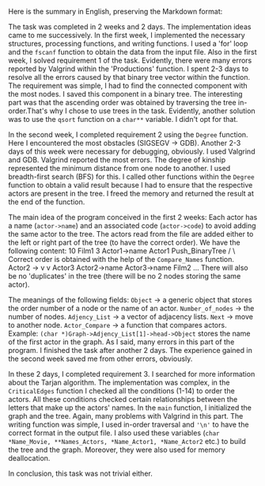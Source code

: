 Here is the summary in English, preserving the Markdown format:

The task was completed in 2 weeks and 2 days. The implementation ideas came to me successively. In the first week, I implemented the necessary structures, processing functions, and writing functions. I used a 'for' loop and the `fscanf` function to obtain the data from the input file. Also in the first week, I solved requirement 1 of the task. Evidently, there were many errors reported by Valgrind within the 'Productions' function. I spent 2-3 days to resolve all the errors caused by that binary tree vector within the function. The requirement was simple, I had to find the connected component with the most nodes. I saved this component in a binary tree. The interesting part was that the ascending order was obtained by traversing the tree in-order.That's why I chose to use trees in the task. Evidently, another solution was to use the `qsort` function on a `char**` variable. I didn't opt for that.

In the second week, I completed requirement 2 using the `Degree` function. Here I encountered the most obstacles (SIGSEGV -> GDB). Another 2-3 days of this week were necessary for debugging, obviously. I used Valgrind and GDB. Valgrind reported the most errors. The degree of kinship represented the minimum distance from one node to another. I used breadth-first search (BFS) for this. I called other functions within the `Degree` function to obtain a valid result because I had to ensure that the respective actors are present in the tree. I freed the memory and returned the result at the end of the function.

The main idea of the program conceived in the first 2 weeks: Each actor has a name (`actor->name`) and an associated code (`actor->code`) to avoid adding the same actor to the tree. The actors read from the file are added either to the left or right part of the tree (to have the correct order). We have the following content: 10 Film1 3 Actor1->name Actor1 Push_BinaryTree / \ Correct order is obtained with the help of the `Compare_Names` function. Actor2 -> v v Actor3 Actor2->name Actor3->name Film2 ... There will also be no 'duplicates' in the tree (there will be no 2 nodes storing the same actor).

The meanings of the following fields: `Object` -> a generic object that stores the order number of a node or the name of an actor. `Number_of_nodes` -> the number of nodes. `Adjency_List` -> a vector of adjacency lists. `Next` -> move to another node. `Actor_Compare` -> a function that compares actors. Example: `(char *)Graph->Adjency_List[1]->head->Object` stores the name of the first actor in the graph. As I said, many errors in this part of the program. I finished the task after another 2 days. The experience gained in the second week saved me from other errors, obviously.

In these 2 days, I completed requirement 3. I searched for more information about the Tarjan algorithm. The implementation was complex, in the `CriticalEdges` function I checked all the conditions (1-14) to order the actors. All these conditions checked certain relationships between the letters that make up the actors' names. In the `main` function, I initialized the graph and the tree. Again, many problems with Valgrind in this part. The writing function was simple, I used in-order traversal and `'\n'` to have the correct format in the output file. I also used these variables (`char *Name_Movie, **Names_Actors, *Name_Actor1, *Name_Actor2` etc.) to build the tree and the graph. Moreover, they were also used for memory deallocation.

In conclusion, this task was not trivial either.